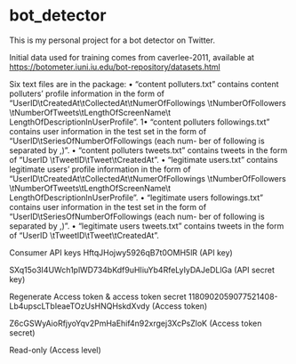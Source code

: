 # bot_detector
This is my personal project for a bot detector on Twitter.

Initial data used for training comes from caverlee-2011, available at https://botometer.iuni.iu.edu/bot-repository/datasets.html


Six text files are in the package:
• “content polluters.txt” contains content polluters’ profile information
in the form of “UserID\tCreatedAt\tCollectedAt\tNumerOfFollowings
\tNumberOfFollowers \tNumberOfTweets\tLengthOfScreenName\t
LengthOfDescriptionInUserProfile”.
1• “content polluters followings.txt” contains user information in the test
set in the form of “UserID\tSeriesOfNumberOfFollowings (each num-
ber of following is separated by ,)”.
• “content polluters tweets.txt” contains tweets in the form of “UserID
\tTweetID\tTweet\tCreatedAt”.
• “legitimate users.txt” contains legitimate users’ profile information in
the form of “UserID\tCreatedAt\tCollectedAt\tNumerOfFollowings
\tNumberOfFollowers \tNumberOfTweets\tLengthOfScreenName\t
LengthOfDescriptionInUserProfile”.
• “legitimate users followings.txt” contains user information in the test
set in the form of “UserID\tSeriesOfNumberOfFollowings (each num-
ber of following is separated by ,)”.
• “legitimate users tweets.txt” contains tweets in the form of “UserID
\tTweetID\tTweet\tCreatedAt”.



Consumer API keys
HftqJHojwy5926qB7t0OMH5lR (API key)

SXq15o3I4UWch1plWD734bKdf9uHIiuYb4RfeLyIyDAJeDLlGa (API secret key)


Regenerate
Access token & access token secret
1180902059077521408-Lb4upscLTbIeaeTOzUsHNQHskdXvdy (Access token)

Z6cGSWyAioRfjyoYqv2PmHaEhif4n92xrgej3XcPsZloK (Access token secret)

Read-only (Access level)